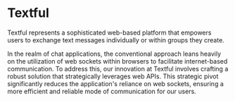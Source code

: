 # Textful
Textful represents a sophisticated web-based platform that empowers users to exchange text messages individually or within groups they create.

In the realm of chat applications, the conventional approach leans heavily on the utilization of web sockets within browsers to facilitate internet-based communication. To address this, our innovation at Textful involves crafting a robust solution that strategically leverages web APIs. This strategic pivot significantly reduces the application's reliance on web sockets, ensuring a more efficient and reliable mode of communication for our users.
